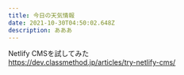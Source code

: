 ```yaml
---
title: 今日の天気情報
date: 2021-10-30T04:50:02.648Z
description: あああ
---
```

Netlify CMSを試してみた<br>
https://dev.classmethod.jp/articles/try-netlify-cms/

